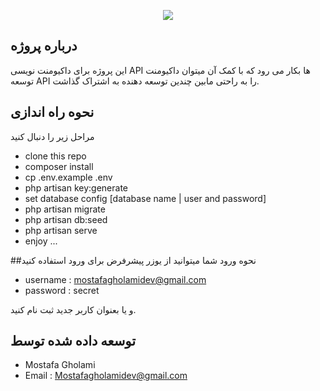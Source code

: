 <p align="center"><img src="https://laravel.com/assets/img/components/logo-laravel.svg"></p>

## درباره پروژه
این پروژه برای داکیومنت نویسی API ها بکار می رود که با کمک آن میتوان داکیومنت توسعه API را به راحتی مابین چندین توسعه دهنده به اشتراک گذاشت.


## نحوه راه اندازی
مراحل زیر را دنبال کنید

- clone this repo
- composer install 
- cp .env.example .env
- php artisan key:generate 
- set database config [database name | user and password]
- php artisan migrate
- php artisan db:seed
- php artisan serve
- enjoy ...

##نحوه ورود
شما میتوانید از یوزر پیشرفرض برای ورود استفاده کنید

- username : mostafagholamidev@gmail.com
- password : secret

و یا بعنوان کاربر جدید ثبت نام کنید.

## توسعه داده شده  توسط

- Mostafa Gholami
- Email : Mostafagholamidev@gmail.com
